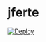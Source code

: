 # jferte
[![Deploy](https://www.herokucdn.com/deploy/button.png)](https://dashboard.heroku.com/new?template=https://github.com/herghrt/jferte)
